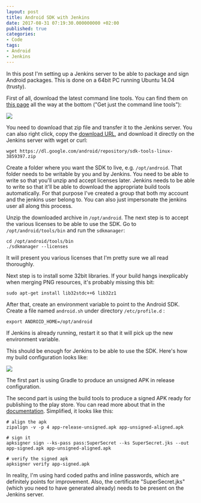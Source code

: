 ```yaml
---
layout: post
title: Android SDK with Jenkins
date: 2017-08-31 07:19:30.000000000 +02:00
published: true
categories:
- Code
tags:
- Android
- Jenkins
---
```


In this post I'm setting up a Jenkins server to be able to package and sign Android packages. This is done on a 64bit PC running Ubuntu 14.04 (trusty).

<!--more-->

First of all, download the latest command line tools. You can find them on <a href="https://developer.android.com/studio/index.html" target="_blank" rel="noopener">this page</a> all the way at the bottom ("Get just the command line tools"):

<img src="{{ site.baseurl }}/assets/2017/android-sdk-download.png" />

You need to download that zip file and transfer it to the Jenkins server. You can also right click, copy the <a href="https://dl.google.com/android/repository/sdk-tools-linux-3859397.zip" target="_blank" rel="noopener">download URL</a>, and download it directly on the Jenkins server with wget or curl:

```
wget https://dl.google.com/android/repository/sdk-tools-linux-3859397.zip
```

Create a folder where you want the SDK to live, e.g. <code>/opt/android</code>. That folder needs to be writable by you and by Jenkins. You need to be able to write so that you'll unzip and accept licenses later. Jenkins needs to be able to write so that it'll be able to download the appropriate build tools automatically. For that purpose I've created a group that both my account and the jenkins user belong to. You can also just impersonate the jenkins user all along this process.

Unzip the downloaded archive in <code>/opt/android</code>. The next step is to accept the various licenses to be able to use the SDK. Go to <code>/opt/android/tools/bin</code> and run the <code>sdkmanager</code>:

```
cd /opt/android/tools/bin
./sdkmanager --licenses
```

It will present you various licenses that I'm pretty sure we all read thoroughly.

Next step is to install some 32bit libraries. If your build hangs inexplicably when merging PNG resources, it's probably missing this bit:

```
sudo apt-get install lib32stdc++6 lib32z1
```

After that, create an environment variable to point to the Android SDK. Create a file named <code>android.sh</code> under directory <code>/etc/profile.d</code> :

```
export ANDROID_HOME=/opt/android
```

If Jenkins is already running, restart it so that it will pick up the new environment variable.

This should be enough for Jenkins to be able to use the SDK. Here's how my build configuration looks like:

<img src="{{ site.baseurl }}/assets/2017/android-jenkins.png" />

The first part is using Gradle to produce an unsigned APK in release configuration.

The second part is using the build tools to produce a signed APK ready for publishing to the play store. You can read more about that in the <a href="https://developer.android.com/studio/publish/app-signing.html" target="_blank" rel="noopener">documentation</a>. Simplified, it looks like this:

```
# align the apk
zipalign -v -p 4 app-release-unsigned.apk app-unsigned-aligned.apk

# sign it
apksigner sign --ks-pass pass:SuperSecret --ks SuperSecret.jks --out app-signed.apk app-unsigned-aligned.apk

# verify the signed apk
apksigner verify app-signed.apk
```

In reality, I'm using hard coded paths and inline passwords, which are definitely points for improvement. Also, the certificate "SuperSecret.jks" (which you need to have generated already) needs to be present on the Jenkins server.

